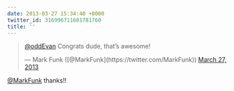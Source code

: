 ```yaml
---
date: 2013-03-27 15:34:40 +0000
twitter_id: 316996711681781760
title: ''
---
```


<blockquote class="twitter-tweet"><p lang="en" dir="ltr"><a href="https://twitter.com/oddEvan?ref_src=twsrc%5Etfw">@oddEvan</a> Congrats dude, that’s awesome!</p>&mdash; Mark Funk ([@MarkFunk](https://twitter.com/MarkFunk)) <a href="https://twitter.com/MarkFunk/status/316994556958756864?ref_src=twsrc%5Etfw">March 27, 2013</a></blockquote>
<script async src="https://platform.twitter.com/widgets.js" charset="utf-8"></script>

[@MarkFunk](https://twitter.com/MarkFunk) thanks!!
